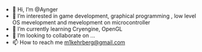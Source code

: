 - 👋 Hi, I’m @Aynger
- 👀 I’m interested in game development, graphical programming , low level OS mevelopment and mevelopment on microcontroller
- 🌱 I’m currently learning Cryengine, OpenGL
- 💞️ I’m looking to collaborate on ...
- 📫 How to reach me m1kehrberg@gmail.com

<!---
Aynger/Aynger is a ✨ special ✨ repository because its `README.md` (this file) appears on your GitHub profile.
You can click the Preview link to take a look at your changes.
--->
